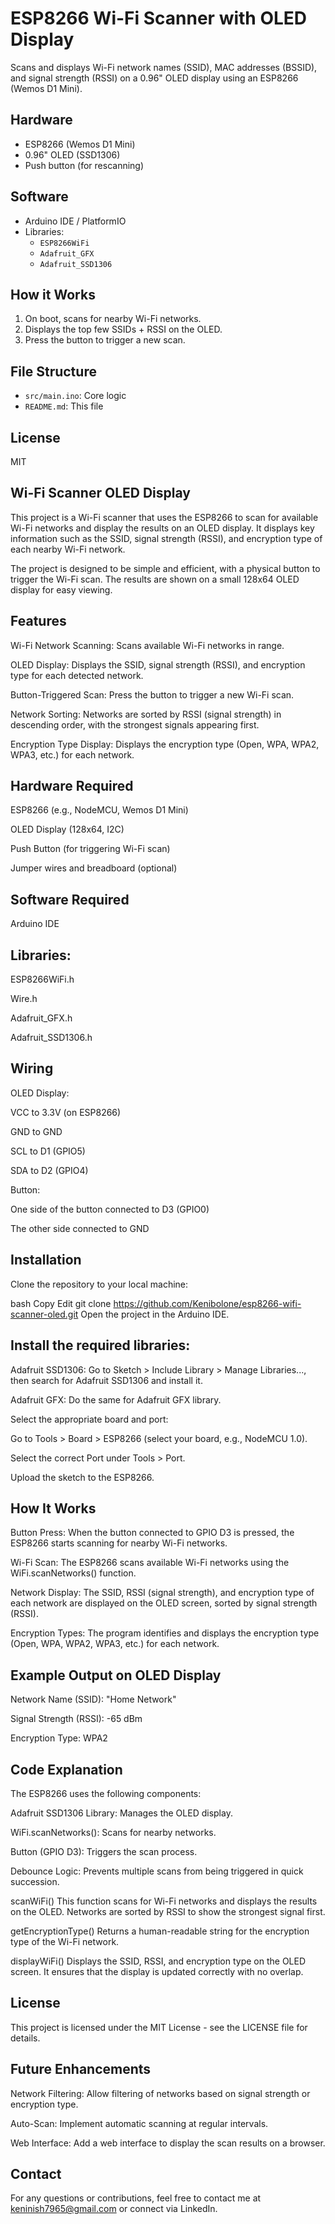 # ESP8266 Wi-Fi Scanner with OLED Display

Scans and displays Wi-Fi network names (SSID), MAC addresses (BSSID), and signal strength (RSSI) on a 0.96" OLED display using an ESP8266 (Wemos D1 Mini).

## Hardware
- ESP8266 (Wemos D1 Mini)
- 0.96" OLED (SSD1306)
- Push button (for rescanning)

## Software
- Arduino IDE / PlatformIO
- Libraries:
  - `ESP8266WiFi`
  - `Adafruit_GFX`
  - `Adafruit_SSD1306`

## How it Works
1. On boot, scans for nearby Wi-Fi networks.
2. Displays the top few SSIDs + RSSI on the OLED.
3. Press the button to trigger a new scan.


## File Structure
- `src/main.ino`: Core logic
- `README.md`: This file

## License
MIT



## Wi-Fi Scanner OLED Display
This project is a Wi-Fi scanner that uses the ESP8266 to scan for available Wi-Fi networks and display the results on an OLED display. It displays key information such as the SSID, signal strength (RSSI), and encryption type of each nearby Wi-Fi network.

The project is designed to be simple and efficient, with a physical button to trigger the Wi-Fi scan. The results are shown on a small 128x64 OLED display for easy viewing.

## Features
Wi-Fi Network Scanning: Scans available Wi-Fi networks in range.

OLED Display: Displays the SSID, signal strength (RSSI), and encryption type for each detected network.

Button-Triggered Scan: Press the button to trigger a new Wi-Fi scan.

Network Sorting: Networks are sorted by RSSI (signal strength) in descending order, with the strongest signals appearing first.

Encryption Type Display: Displays the encryption type (Open, WPA, WPA2, WPA3, etc.) for each network.

## Hardware Required
ESP8266 (e.g., NodeMCU, Wemos D1 Mini)

OLED Display (128x64, I2C)

Push Button (for triggering Wi-Fi scan)

Jumper wires and breadboard (optional)

## Software Required
Arduino IDE

## Libraries:

ESP8266WiFi.h 

Wire.h 

Adafruit_GFX.h 

Adafruit_SSD1306.h 

## Wiring
OLED Display:

VCC to 3.3V (on ESP8266)

GND to GND

SCL to D1 (GPIO5)

SDA to D2 (GPIO4)

Button:

One side of the button connected to D3 (GPIO0)

The other side connected to GND

## Installation
Clone the repository to your local machine:

bash
Copy
Edit
git clone https://github.com/Kenibolone/esp8266-wifi-scanner-oled.git
Open the project in the Arduino IDE.

## Install the required libraries:

Adafruit SSD1306: Go to Sketch > Include Library > Manage Libraries..., then search for Adafruit SSD1306 and install it.

Adafruit GFX: Do the same for Adafruit GFX library.

Select the appropriate board and port:

Go to Tools > Board > ESP8266 (select your board, e.g., NodeMCU 1.0).

Select the correct Port under Tools > Port.

Upload the sketch to the ESP8266.

## How It Works
Button Press: When the button connected to GPIO D3 is pressed, the ESP8266 starts scanning for nearby Wi-Fi networks.

Wi-Fi Scan: The ESP8266 scans available Wi-Fi networks using the WiFi.scanNetworks() function.

Network Display: The SSID, RSSI (signal strength), and encryption type of each network are displayed on the OLED screen, sorted by signal strength (RSSI).

Encryption Types: The program identifies and displays the encryption type (Open, WPA, WPA2, WPA3, etc.) for each network.

## Example Output on OLED Display
Network Name (SSID): "Home Network"

Signal Strength (RSSI): -65 dBm

Encryption Type: WPA2

## Code Explanation
The ESP8266 uses the following components:

Adafruit SSD1306 Library: Manages the OLED display.

WiFi.scanNetworks(): Scans for nearby networks.

Button (GPIO D3): Triggers the scan process.

Debounce Logic: Prevents multiple scans from being triggered in quick succession.

scanWiFi()
This function scans for Wi-Fi networks and displays the results on the OLED. Networks are sorted by RSSI to show the strongest signal first.

getEncryptionType()
Returns a human-readable string for the encryption type of the Wi-Fi network.

displayWiFi()
Displays the SSID, RSSI, and encryption type on the OLED screen. It ensures that the display is updated correctly with no overlap.

## License
This project is licensed under the MIT License - see the LICENSE file for details.

## Future Enhancements
Network Filtering: Allow filtering of networks based on signal strength or encryption type.

Auto-Scan: Implement automatic scanning at regular intervals.

Web Interface: Add a web interface to display the scan results on a browser.

## Contact
For any questions or contributions, feel free to contact me at keninish7965@gmail.com or connect via LinkedIn.
